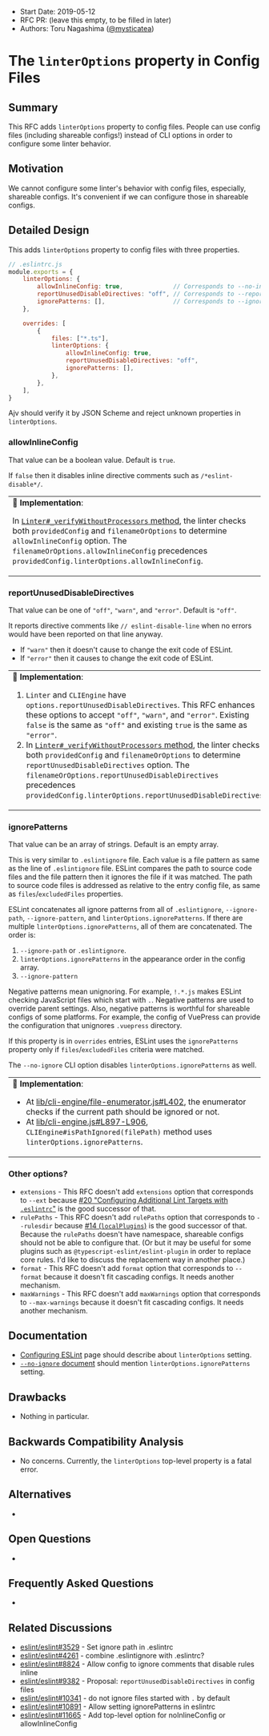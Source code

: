 - Start Date: 2019-05-12
- RFC PR: (leave this empty, to be filled in later)
- Authors: Toru Nagashima ([@mysticatea](https://github.com/mysticatea))

# The `linterOptions` property in Config Files

## Summary

This RFC adds `linterOptions` property to config files. People can use config files (including shareable configs!) instead of CLI options in order to configure some linter behavior.

## Motivation

We cannot configure some linter's behavior with config files, especially, shareable configs. It's convenient if we can configure those in shareable configs.

## Detailed Design

This adds `linterOptions` property to config files with three properties.

```js
// .eslintrc.js
module.exports = {
    linterOptions: {
        allowInlineConfig: true,              // Corresponds to --no-inline-config / `options.allowInlineConfig`
        reportUnusedDisableDirectives: "off", // Corresponds to --report-unused-disable-directives / `options.reportUnusedDisableDirectives`
        ignorePatterns: [],                   // Corresponds to --ignore-pattern / `options.ignorePattern`
    },

    overrides: [
        {
            files: ["*.ts"],
            linterOptions: {
                allowInlineConfig: true,
                reportUnusedDisableDirectives: "off",
                ignorePatterns: [],
            },
        },
    ],
}
```

Ajv should verify it by JSON Scheme and reject unknown properties in `linterOptions`.

### allowInlineConfig

That value can be a boolean value. Default is `true`.

If `false` then it disables inline directive comments such as `/*eslint-disable*/`.

<table><td>
🚀 <b>Implementation</b>:
<p>In <a href="https://github.com/eslint/eslint/blob/af81cb3ecc5e6bf43a6a2d8f326103350513a1b8/lib/linter.js#L859"><code>Linter#_verifyWithoutProcessors</code> method</a>, the linter checks both <code>providedConfig</code> and <code>filenameOrOptions</code> to determine <code>allowInlineConfig</code> option. The <code>filenameOrOptions.allowInlineConfig</code> precedences <code>providedConfig.linterOptions.allowInlineConfig</code>.</p>
</td></table>

### reportUnusedDisableDirectives

That value can be one of `"off"`, `"warn"`, and `"error"`. Default is `"off"`.

It reports directive comments like `// eslint-disable-line` when no errors would have been reported on that line anyway.

- If `"warn"` then it doesn't cause to change the exit code of ESLint.
- If `"error"` then it causes to change the exit code of ESLint.

<table><td>
🚀 <b>Implementation</b>:
<ol>
<li><code>Linter</code> and <code>CLIEngine</code> have <code>options.reportUnusedDisableDirectives</code>. This RFC enhances these options to accept <code>"off"</code>, <code>"warn"</code>, and <code>"error"</code>. Existing <code>false</code> is the same as <code>"off"</code> and existing <code>true</code> is the same as <code>"error"</code>.</li>
<li>In <a href="https://github.com/eslint/eslint/blob/af81cb3ecc5e6bf43a6a2d8f326103350513a1b8/lib/linter.js#L859"><code>Linter#_verifyWithoutProcessors</code> method</a>, the linter checks both <code>providedConfig</code> and <code>filenameOrOptions</code> to determine <code>reportUnusedDisableDirectives</code> option. The <code>filenameOrOptions.reportUnusedDisableDirectives</code> precedences <code>providedConfig.linterOptions.reportUnusedDisableDirectives</code>.</li>
</ol>
</td></table>

### ignorePatterns

That value can be an array of strings. Default is an empty array.

This is very similar to `.eslintignore` file. Each value is a file pattern as same as the line of `.eslintignore` file. ESLint compares the path to source code files and the file pattern then it ignores the file if it was matched. The path to source code files is addressed as relative to the entry config file, as same as `files`/`excludedFiles` properties.

ESLint concatenates all ignore patterns from all of `.eslintignore`, `--ignore-path`, `--ignore-pattern`, and `linterOptions.ignorePatterns`. If there are multiple `linterOptions.ignorePatterns`, all of them are concatenated. The order is:

1. `--ignore-path` or `.eslintignore`.
1. `linterOptions.ignorePatterns` in the appearance order in the config array.
1. `--ignore-pattern`

Negative patterns mean unignoring. For example, `!.*.js` makes ESLint checking JavaScript files which start with `.`. Negative patterns are used to override parent settings.
Also, negative patterns is worthful for shareable configs of some platforms. For example, the config of VuePress can provide the configuration that unignores `.vuepress` directory.

If this property is in `overrides` entries, ESLint uses the `ignorePatterns` property only if `files`/`excludedFiles` criteria were matched.

The `--no-ignore` CLI option disables `linterOptions.ignorePatterns` as well.

<table><td>
🚀 <b>Implementation</b>:
<ul>
<li>At <a href="https://github.com/eslint/eslint/blob/af81cb3ecc5e6bf43a6a2d8f326103350513a1b8/lib/cli-engine/file-enumerator.js#L402">lib/cli-engine/file-enumerator.js#L402</a>, the enumerator checks if the current path should be ignored or not.</li>
<li>At <a href="https://github.com/eslint/eslint/blob/af81cb3ecc5e6bf43a6a2d8f326103350513a1b8/lib/cli-engine.js#L897-L906">lib/cli-engine.js#L897-L906</a>, <code>CLIEngine#isPathIgnored(filePath)</code> method uses <code>linterOptions.ignorePatterns</code>.
</ul>
</td></table>

### Other options?

- `extensions` - This RFC doesn't add `extensions` option that corresponds to `--ext` because [#20 "Configuring Additional Lint Targets with `.eslintrc`"](https://github.com/eslint/rfcs/pull/20) is the good successor of that.
- `rulePaths` - This RFC doesn't add `rulePaths` option that corresponds to `--rulesdir` because [#14 (`localPlugins`)](https://github.com/eslint/rfcs/pull/20) is the good successor of that. Because the `rulePaths` doesn't have namespace, shareable configs should not be able to configure that. (Or but it may be useful for some plugins such as `@typescript-eslint/eslint-plugin` in order to replace core rules. I'd like to discuss the replacement way in another place.)
- `format` - This RFC doesn't add `format` option that corresponds to `--format` because it doesn't fit cascading configs. It needs another mechanism.
- `maxWarnings` - This RFC doesn't add `maxWarnings` option that corresponds to `--max-warnings` because it doesn't fit cascading configs. It needs another mechanism.

## Documentation

- [Configuring ESLint](https://eslint.org/docs/user-guide/configuring) page should describe about `linterOptions` setting.
- [`--no-ignore` document](https://eslint.org/docs/user-guide/command-line-interface#--no-ignore) should mention `linterOptions.ignorePatterns` setting.

## Drawbacks

- Nothing in particular.

## Backwards Compatibility Analysis

- No concerns. Currently, the `linterOptions` top-level property is a fatal error.

## Alternatives

-

## Open Questions

-

## Frequently Asked Questions

-

## Related Discussions

- [eslint/eslint#3529](https://github.com/eslint/eslint/issues/3529) - Set ignore path in .eslintrc
- [eslint/eslint#4261](https://github.com/eslint/eslint/issues/4261) - combine .eslintignore with .eslintrc?
- [eslint/eslint#8824](https://github.com/eslint/eslint/issues/8824) - Allow config to ignore comments that disable rules inline
- [eslint/eslint#9382](https://github.com/eslint/eslint/issues/9382) - Proposal: `reportUnusedDisableDirectives` in config files
- [eslint/eslint#10341](https://github.com/eslint/eslint/issues/10341) - do not ignore files started with `.` by default
- [eslint/eslint#10891](https://github.com/eslint/eslint/issues/10891) - Allow setting ignorePatterns in eslintrc
- [eslint/eslint#11665](https://github.com/eslint/eslint/issues/11665) - Add top-level option for noInlineConfig or allowInlineConfig
